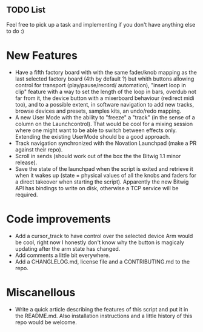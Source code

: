 TODO List
---------

Feel free to pick up a task and implementing if you don't have anything else to do :)

New Features
============

* Have a fifth factory board with with the same fader/knob mapping as the last selected factory
  board (4th by default ?) but whith buttons allowing control for transport (play/pause/record/
  automation), "insert loop in clip" feature with a way to set the length of the loop in bars,
  overdub not far from it, the device button with a mixerboard behaviour (redirect midi too), and
  to a possible extent, in software navigation to add new tracks, browse devices and presets,
  samples kits, an undo/redo mapping.
* A new User Mode with the ability to "freeze" a "track" (in the sense of a column on the
  Launchcontrol). That would be cool for a mixing session where one might want to be able to
  switch between effects only. Extending the existing UserMode should be a good approach.
* Track navigation synchronized with the Novation Launchpad (make a PR against their repo).
* Scroll in sends (should work out of the box the the Bitwig 1.1 minor release).
* Save the state of the launchpad when the script is exited and retrieve it when it wakes up
  (state = physical values of all the knobs and faders for a direct takeover when starting the
  script). Apparently the new Bitwig API has bindings to write on disk, otherwise a TCP
  service will be required.


Code improvements
=================

* Add a cursor_track to have control over the selected device Arm would be cool, right now I
  honestly don't know why the button is magicaly updating after the arm state has changed.
* Add comments a little bit everywhere.
* Add a CHANGLELOG.md, license file and a CONTRIBUTING.md to the repo.

Miscanellous
============

* Write a quick article describing the features of this script and put it in the README.md. Also
  installation instructions and a little history of this repo would be welcome.
